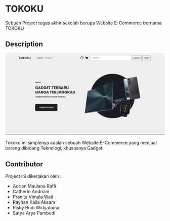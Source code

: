 # TOKOKU

Sebuah Project tugas akhir sekolah berupa Website E-Commerce bernama TOKOKU

## Description

![Screenshot](assets/img/screenshot.jpeg)

Tokoku ini simplenya adalah sebuah Website E-Commerce yang menjual barang dibidang Teknologi, khususnya Gadget

## Contributor

Project ini dikerjakan oleh :

- Adrian Maulana Rafli
- Catherin Andriani
- Pranita Vimala Wati
- Rayhan Kaila Aksam
- Risky Budi Widyatama
- Satya Arya Pambudi
